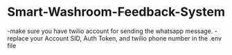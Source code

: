 # Smart-Washroom-Feedback-System

-make sure you have twilio account for sending the whatsapp message.
-replace your Account SID, Auth Token, and twilio phone number in the .env file
